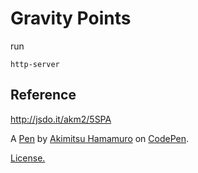 # Gravity Points

run
```
http-server
```

## Reference

http://jsdo.it/akm2/5SPA

A [Pen](https://codepen.io/akm2/pen/rHIsa) by [Akimitsu Hamamuro](https://codepen.io/akm2/) on [CodePen](https://codepen.io/).

[License.](https://codepen.io/akm2/pen/rHIsa/license)